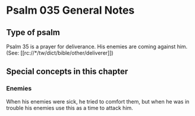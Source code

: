 # Psalm 035 General Notes
## Type of psalm

Psalm 35 is a prayer for deliverance. His enemies are coming against him. (See: [[rc://*/tw/dict/bible/other/deliverer]])

## Special concepts in this chapter

### Enemies
When his enemies were sick, he tried to comfort them, but when he was in trouble his enemies use this as a time to attack him.